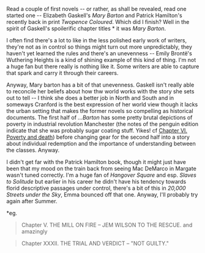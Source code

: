 Read a couple of first novels -- or rather, as shall be revealed, read one started one -- Elizabeth Gaskell's _Mary Barton_ and Patrick Hamilton's recently back in print _Twopence Coloured_. Which did I finish? Well in the spirit of Gaskell's spoilerific chapter titles * it was _Mary Barton_.

I often find there's a lot to like in the less polished early work of writers, they're not as in control so things might turn out more unpredictably, they haven't yet learned the rules and there's an unevenness -- Emily Brontë's Wuthering Heights is a kind of shining example of this kind of thing. I'm not a huge fan but there really is nothing like it. Some writers are able to capture that spark and carry it through their careers. 

Anyway, Mary barton has a bit of that unevenness. Gaskell isn't really able to reconcile her beliefs about how thw world works with the story she sets out to tell -- I think she does a better job in North and South and in someways Cranford is the best expression of her world view though it lacks the urban setting that makes the former novels so compelling as historical documents. The first half of _&hellip;Barton_ has some pretty brutal depictions of poverty in industrial revolution Manchester (the notes of the penguin edition indicate that she was probably sugar coating stuff. Yikes! cf <a href="https://www.gutenberg.org/files/2153/2153-h/2153-h.htm#c6">Chapter VI. Poverty and death</a>) before changing gear for the second half into a story about individual redemption and the importance of understanding between the classes. Anyway.

I didn't get far with the Patrick Hamilton book, though it might just have been that my mood on the train back from seeing Mac DeMarco in Margate wasn't tuned correctly. I'm a huge fan of _Hangover Square_ and esp. _Slaves to Solitude_ but earlier in his career he didn't have his tendency towards florid descriptive passages under control, there's a bit of this in _20,000 Streets under the Sky_, Emma bounced off that one. Anyway, I'll probably try again after Summer.

*eg. 

 > Chapter V. THE MILL ON FIRE &ndash; JEM WILSON TO THE RESCUE.
and amazingly

 >Chapter XXXII. THE TRIAL AND VERDICT &ndash; "NOT GUILTY."